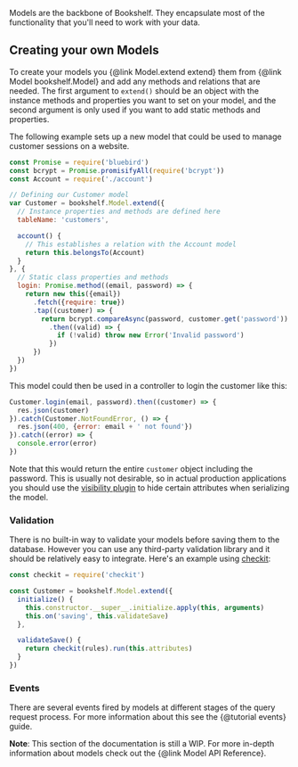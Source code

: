 Models are the backbone of Bookshelf. They encapsulate most of the functionality that you'll need to work with your
data.

## Creating your own Models

To create your models you {@link Model.extend extend} them from {@link Model bookshelf.Model} and add any methods and
relations that are needed. The first argument to `extend()` should be an object with the instance methods and properties
you want to set on your model, and the second argument is only used if you want to add static methods and properties.

The following example sets up a new model that could be used to manage customer sessions on a website.

```js
const Promise = require('bluebird')
const bcrypt = Promise.promisifyAll(require('bcrypt'))
const Account = require('./account')

// Defining our Customer model
var Customer = bookshelf.Model.extend({
  // Instance properties and methods are defined here
  tableName: 'customers',

  account() {
    // This establishes a relation with the Account model
    return this.belongsTo(Account)
  }
}, {
  // Static class properties and methods
  login: Promise.method((email, password) => {
    return new this({email})
      .fetch({require: true})
      .tap((customer) => {
        return bcrypt.compareAsync(password, customer.get('password'))
          .then((valid) => {
            if (!valid) throw new Error('Invalid password')
          })
      })
  })
})
```

This model could then be used in a controller to login the customer like this:

```js
Customer.login(email, password).then((customer) => {
  res.json(customer)
}).catch(Customer.NotFoundError, () => {
  res.json(400, {error: email + ' not found'})
}).catch((error) => {
  console.error(error)
})
```

Note that this would return the entire `customer` object including the password. This is usually not desirable, so in
actual production applications you should use the
[visibility plugin](https://github.com/bookshelf/bookshelf/wiki/Plugin:-Visibility) to hide certain attributes when
serializing the model.

### Validation

There is no built-in way to validate your models before saving them to the database. However you can use any third-party
validation library and it should be relatively easy to integrate. Here's an example using
[checkit](https://github.com/tgriesser/checkit):

```js
const checkit = require('checkit')

const Customer = bookshelf.Model.extend({
  initialize() {
    this.constructor.__super__.initialize.apply(this, arguments)
    this.on('saving', this.validateSave)
  },

  validateSave() {
    return checkit(rules).run(this.attributes)
  }
})
```

### Events

There are several events fired by models at different stages of the query request process. For more information about
this see the {@tutorial events} guide.

**Note**: This section of the documentation is still a WIP. For more in-depth information about models check out the
{@link Model API Reference}.
